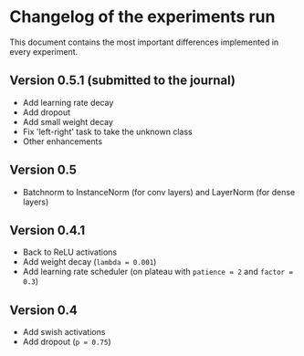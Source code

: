 # Changelog of the experiments run
This document contains the most important differences implemented in every experiment.

## Version 0.5.1 (submitted to the journal)
- Add learning rate decay
- Add dropout
- Add small weight decay
- Fix 'left-right' task to take the unknown class
- Other enhancements

## Version 0.5
- Batchnorm to InstanceNorm (for conv layers) and LayerNorm (for dense layers)

## Version 0.4.1
- Back to ReLU activations
- Add weight decay (`lambda = 0.001`)
- Add learning rate scheduler (on plateau with `patience = 2` and `factor = 0.3`)

## Version 0.4
- Add swish activations
- Add dropout (`p = 0.75`)
